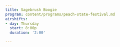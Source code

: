 ```yaml
---
title: Sagebrush Boogie
program: content/programs/peach-state-festival.md
airshifts:
- day: Thursday
  start: 8:00p
  duration: '2:00'

---
```

